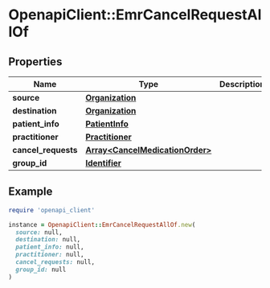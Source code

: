 # OpenapiClient::EmrCancelRequestAllOf

## Properties

| Name | Type | Description | Notes |
| ---- | ---- | ----------- | ----- |
| **source** | [**Organization**](Organization.md) |  |  |
| **destination** | [**Organization**](Organization.md) |  |  |
| **patient_info** | [**PatientInfo**](PatientInfo.md) |  |  |
| **practitioner** | [**Practitioner**](Practitioner.md) |  |  |
| **cancel_requests** | [**Array&lt;CancelMedicationOrder&gt;**](CancelMedicationOrder.md) |  |  |
| **group_id** | [**Identifier**](Identifier.md) |  | [optional] |

## Example

```ruby
require 'openapi_client'

instance = OpenapiClient::EmrCancelRequestAllOf.new(
  source: null,
  destination: null,
  patient_info: null,
  practitioner: null,
  cancel_requests: null,
  group_id: null
)
```

